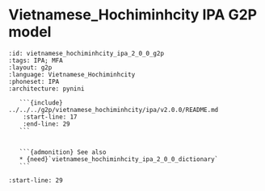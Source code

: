 
# Vietnamese_Hochiminhcity IPA G2P model

``````{g2p} Vietnamese_Hochiminhcity IPA G2P model
:id: vietnamese_hochiminhcity_ipa_2_0_0_g2p
:tags: IPA; MFA
:layout: g2p
:language: Vietnamese_Hochiminhcity
:phoneset: IPA
:architecture: pynini

   ```{include} ../../../g2p/vietnamese_hochiminhcity/ipa/v2.0.0/README.md
    :start-line: 17
    :end-line: 29
   ```


   ```{admonition} See also
   * {need}`vietnamese_hochiminhcity_ipa_2_0_0_dictionary`
   ```
``````

```{include} ../../../g2p/vietnamese_hochiminhcity/ipa/v2.0.0/README.md
:start-line: 29
```
